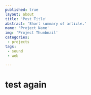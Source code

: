 ```yaml
---
published: true
layout: about
title: 'Post Title'
abstract: 'Short summary of article.'
name: 'Project Name'
img: 'Project Thumbnail'
categories:
 - projects
tags:
 - sound
 - web

---
```

# test again